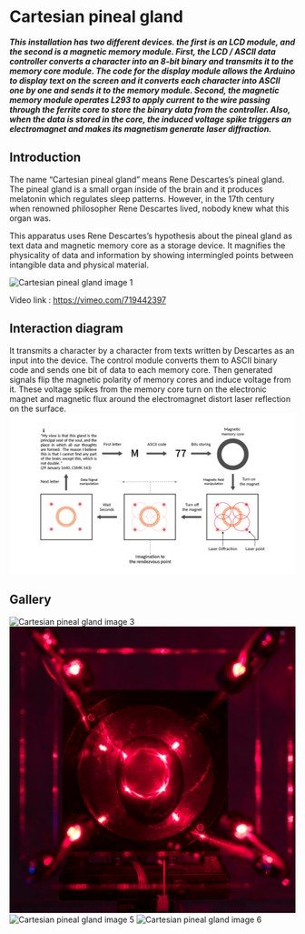 # Cartesian pineal gland
**_This installation has two different devices. the first is an LCD module, and the second is a magnetic memory module.
First, the LCD / ASCII data controller converts a character into an 8-bit binary and transmits it to the memory core module. The code for the display module allows the Arduino to display text on the screen and it converts each character into ASCII one by one and sends it to the memory module. 
Second, the magnetic memory module operates L293 to apply current to the wire passing through the ferrite core to store the binary data from the controller. Also, when the data is stored in the core, the induced voltage spike triggers an electromagnet and makes its magnetism generate laser diffraction._**

## Introduction

The name “Cartesian pineal gland” means Rene Descartes’s pineal gland. The pineal gland is a small organ inside of the brain and it produces melatonin which regulates sleep patterns. However, in the 17th century when renowned philosopher Rene Descartes lived, nobody knew what this organ was.

This apparatus uses Rene Descartes’s hypothesis about the pineal gland as text data and magnetic memory core as a storage device. It magnifies the physicality of data and information by showing intermingled points between intangible data and physical material.

![Cartesian pineal gland image 1](/assets/images/image_1.jpg)

Video link : https://vimeo.com/719442397

## Interaction diagram
It transmits a character by a character from texts written by Descartes as an input into the device. The control module converts them to ASCII binary code and sends one bit of data to each memory core. Then generated signals flip the magnetic polarity of memory cores and induce voltage from it. These voltage spikes from the memory core turn on the electronic magnet and magnetic flux around the electromagnet distort laser reflection on the surface.
![Cartesian pineal gland image 2](/assets/images/diagram.png)

## Gallery
![Cartesian pineal gland image 3](/assets/images/image_2.jpg)
![Cartesian pineal gland image 4](/assets/images/image_3.jpg)
![Cartesian pineal gland image 5](/assets/images/image_4.jpg)
![Cartesian pineal gland image 6](/assets/images/image_5.jpg)
